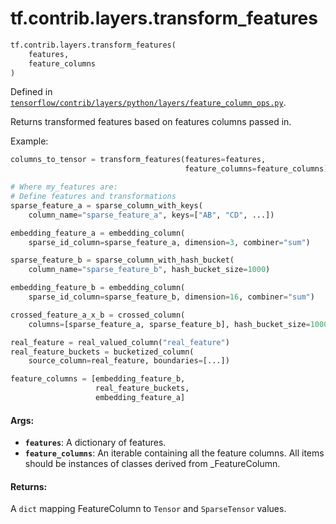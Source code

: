 <div itemscope itemtype="http://developers.google.com/ReferenceObject">
<meta itemprop="name" content="tf.contrib.layers.transform_features" />
<meta itemprop="path" content="Stable" />
</div>

# tf.contrib.layers.transform_features

``` python
tf.contrib.layers.transform_features(
    features,
    feature_columns
)
```



Defined in [`tensorflow/contrib/layers/python/layers/feature_column_ops.py`](https://www.tensorflow.org/code/tensorflow/contrib/layers/python/layers/feature_column_ops.py).

Returns transformed features based on features columns passed in.

Example:

```python
columns_to_tensor = transform_features(features=features,
                                       feature_columns=feature_columns)

# Where my_features are:
# Define features and transformations
sparse_feature_a = sparse_column_with_keys(
    column_name="sparse_feature_a", keys=["AB", "CD", ...])

embedding_feature_a = embedding_column(
    sparse_id_column=sparse_feature_a, dimension=3, combiner="sum")

sparse_feature_b = sparse_column_with_hash_bucket(
    column_name="sparse_feature_b", hash_bucket_size=1000)

embedding_feature_b = embedding_column(
    sparse_id_column=sparse_feature_b, dimension=16, combiner="sum")

crossed_feature_a_x_b = crossed_column(
    columns=[sparse_feature_a, sparse_feature_b], hash_bucket_size=10000)

real_feature = real_valued_column("real_feature")
real_feature_buckets = bucketized_column(
    source_column=real_feature, boundaries=[...])

feature_columns = [embedding_feature_b,
                   real_feature_buckets,
                   embedding_feature_a]
```

#### Args:

* <b>`features`</b>: A dictionary of features.
* <b>`feature_columns`</b>: An iterable containing all the feature columns. All items
    should be instances of classes derived from _FeatureColumn.


#### Returns:

A `dict` mapping FeatureColumn to `Tensor` and `SparseTensor` values.